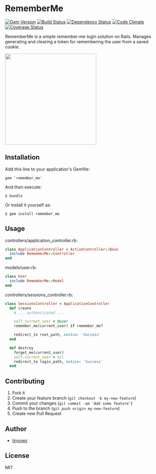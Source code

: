 RememberMe
==========

[![Gem Version](https://badge.fury.io/rb/remember_me.png)][gem]
[![Build Status](https://secure.travis-ci.org/linyows/remember_me.png?branch=master)][travis]
[![Dependency Status](https://gemnasium.com/linyows/remember_me.png?travis)][gemnasium]
[![Code Climate](https://codeclimate.com/github/linyows/remember_me.png)][codeclimate]
[![Coverage Status](https://coveralls.io/repos/linyows/remember_me/badge.png?branch=master)][coveralls]

[gem]: https://rubygems.org/gems/remember_me
[travis]: http://travis-ci.org/linyows/remember_me
[gemnasium]: https://gemnasium.com/linyows/remember_me
[codeclimate]: https://codeclimate.com/github/linyows/remember_me
[coveralls]: https://coveralls.io/r/linyows/remember_me

RememberMe is a simple remember-me login solution on Rails.
Manages generating and clearing a token for remembering the user from a saved cookie.

<img src="http://www.movieposterdb.com/posters/10_04/2010/1403981/l_1403981_94a56aed.jpg" width="300">

Installation
------------

Add this line to your application's Gemfile:

    gem 'remember_me'

And then execute:

    $ bundle

Or install it yourself as:

    $ gem install remember_me

Usage
-----

controllers/application_controller.rb:

```ruby
class ApplicationController < ActionController::Base
  include RememberMe::Controller
end
```

models/user.rb:

```ruby
class User
  include RememberMe::Model
end
```

controllers/sessions_controller.rb:

```ruby
class SessionsController < ApplicationController
  def create
    # ... authenticated ...

    self.current_user = @user
    remember_me(current_user) if remember_me?

    redirect_to root_path, notice: 'Success'
  end

  def destroy
    forget_me(current_user)
    self.current_user = nil
    redirect_to login_path, notice: 'Success'
  end
```

Contributing
------------

1. Fork it
2. Create your feature branch (`git checkout -b my-new-feature`)
3. Commit your changes (`git commit -am 'Add some feature'`)
4. Push to the branch (`git push origin my-new-feature`)
5. Create new Pull Request

Author
------

- [linyows](https://github.com/linyows)

License
-------

MIT
